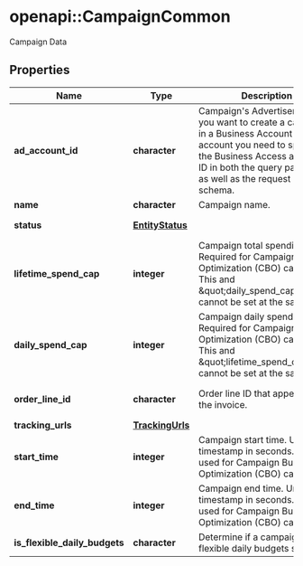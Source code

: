 # openapi::CampaignCommon

Campaign Data

## Properties
Name | Type | Description | Notes
------------ | ------------- | ------------- | -------------
**ad_account_id** | **character** | Campaign&#39;s Advertiser ID. If you want to create a campaign in a Business Account shared account you need to specify the Business Access advertiser ID in both the query path param as well as the request body schema. | [optional] [Pattern: ^\\d+$] 
**name** | **character** | Campaign name. | [optional] 
**status** | [**EntityStatus**](EntityStatus.md) |  | [optional] [Enum: ] 
**lifetime_spend_cap** | **integer** | Campaign total spending cap. Required for Campaign Budget Optimization (CBO) campaigns. This and \&quot;daily_spend_cap\&quot; cannot be set at the same time. | [optional] 
**daily_spend_cap** | **integer** | Campaign daily spending cap. Required for Campaign Budget Optimization (CBO) campaigns. This and \&quot;lifetime_spend_cap\&quot; cannot be set at the same time. | [optional] 
**order_line_id** | **character** | Order line ID that appears on the invoice. | [optional] [Pattern: ^\\d+$] 
**tracking_urls** | [**TrackingUrls**](TrackingUrls.md) |  | [optional] 
**start_time** | **integer** | Campaign start time. Unix timestamp in seconds. Only used for Campaign Budget Optimization (CBO) campaigns. | [optional] 
**end_time** | **integer** | Campaign end time. Unix timestamp in seconds. Only used for Campaign Budget Optimization (CBO) campaigns. | [optional] 
**is_flexible_daily_budgets** | **character** | Determine if a campaign has flexible daily budgets setup. | [optional] 


